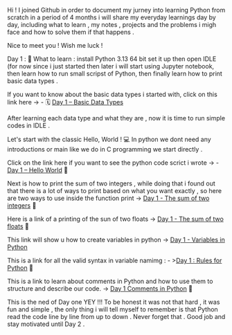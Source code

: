 Hi ! I joined Github in order to document my jurney into learning Python from scratch in a period of 4 months i will share my everyday learnings day by day, including what to learn , my notes , projects and the problems i migh face and how to solve them if that happens .

Nice to meet you !
Wish me luck !


Day 1 : 
🧠 What to learn : install Python 3.13 64 bit set it up then open IDLE (for now since i just started then later i will start using Jupyter notebook, then learn how to run small scripst of Python, then finally learn how to print basic data types .


If you want to know about the basic data types i started with, click on this link here  -> - 🗓️ [Day 1 – Basic Data Types](day1_data_types/)

After learning each data type and what they are , now it is time to run simple codes in IDLE .

Let's start with the classic Hello, World ! 💻
In python we dont need any introductions or main like we do in C programming we start directly .
 
Click on the link here if you want to see the python code scrict i wrote -> - [Day 1 – Hello World](hello_world.py) 🎉

Next is how to print the sum of two integers , while doing that i found out that there is a lot of ways to print based on what you want exactly , so here are two ways to use inside the function print 
-> [Day 1 - The sum of two integers](sum_two_integers.py) 🎉

Here is a link of a printing of the sun of two floats -> [Day 1 - The sum of two floats](sum_two_float.py) 🎉

This link will show u how to create variables in python -> [Day 1 - Variables in Python](day1_create_variables/)

This is a link for all the valid syntax in variable namimg : - >[Day 1 : Rules for Python](day1_rules_in_python/) 🎉

This is a link to learn about comments in Python and how to use them to structure and describe our code. -> [Day 1 Comments in Python](day1_comments_in_python) 🎉

This is the ned of Day one YEY !!! To be honest it was not that hard , it was fun and simple , the only thing i will tell myself to remember is that Python read the code line by line from up to down . Never forget that . Good job and stay motivated until Day 2 .










